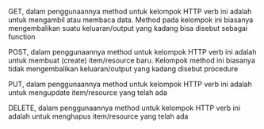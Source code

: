 GET, dalam penggunaannya method untuk kelompok HTTP verb ini adalah untuk mengambil atau membaca data.  Method pada kelompok ini biasanya mengembalikan suatu keluaran/output yang kadang bisa disebut sebagai function

POST, dalam penggunaannya method untuk kelompok HTTP verb ini adalah untuk membuat (create) item/resource baru.  Kelompok method ini biasanya tidak mengembalikan keluaran/output yang kadang disebut procedure

PUT, dalam penggunaannya method untuk kelompok HTTP verb ini adalah untuk mengupdate item/resource yang telah ada

DELETE, dalam penggunaannya method untuk kelompok HTTP verb ini adalah untuk menghapus item/resource yang telah ada